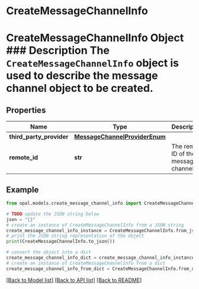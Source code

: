 # CreateMessageChannelInfo

# CreateMessageChannelInfo Object ### Description The `CreateMessageChannelInfo` object is used to describe the message channel object to be created.

## Properties

Name | Type | Description | Notes
------------ | ------------- | ------------- | -------------
**third_party_provider** | [**MessageChannelProviderEnum**](MessageChannelProviderEnum.md) |  | 
**remote_id** | **str** | The remote ID of the message channel | 

## Example

```python
from opal.models.create_message_channel_info import CreateMessageChannelInfo

# TODO update the JSON string below
json = "{}"
# create an instance of CreateMessageChannelInfo from a JSON string
create_message_channel_info_instance = CreateMessageChannelInfo.from_json(json)
# print the JSON string representation of the object
print(CreateMessageChannelInfo.to_json())

# convert the object into a dict
create_message_channel_info_dict = create_message_channel_info_instance.to_dict()
# create an instance of CreateMessageChannelInfo from a dict
create_message_channel_info_from_dict = CreateMessageChannelInfo.from_dict(create_message_channel_info_dict)
```
[[Back to Model list]](../README.md#documentation-for-models) [[Back to API list]](../README.md#documentation-for-api-endpoints) [[Back to README]](../README.md)


